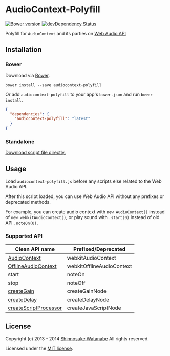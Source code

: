 # AudioContext-Polyfill

[![Bower version](https://badge.fury.io/bo/audiocontext-polyfill.png)](http://badge.fury.io/bo/audiocontext-polyfill)
[![devDependency Status](https://david-dm.org/shinnn/Audiocontext-polyfill/dev-status.png)](https://david-dm.org/shinnn/Audiocontext-polyfill#info=devDependencies)

Polyfill for `AudioContext` and its parties on [Web Audio API](http://www.w3.org/TR/webaudio/ "Web Audio API W3C Working Draft")

## Installation

### Bower

Download via [Bower](http://bower.io/ "BOWER: A package manager for the web").

```
bower install --save audiocontext-polyfill
```

Or add `audiocontext-polyfill` to your app's `bower.json` and run `bower install`.

```json
{
  "dependencies": {
    "audiocontext-polyfill": "latest"
  }
{
```

### Standalone

[Download script file directly.](https://raw.github.com/shinnn/AudioContext-Polyfill/master/audiocontext-polyfill.js "view raw")

## Usage

Load `audiocontext-polyfill.js` before any scripts else related to the Web Audio API.

After this script loaded, you can use Web Audio API without any prefixes or deprecated methods.

For example, you can create audio context with `new AudioContext()` instead of `new webkitAudioContext()`, or play sound with `.start(0)` instead of old API `.noteOn(0)`.


### Supported API

[ctx]: <http://www.w3.org/TR/webaudio/#AudioContext-section>
[octx]: <http://www.w3.org/TR/webaudio/#OfflineAudioContext-section>
[gain]: <http://www.w3.org/TR/webaudio/#GainNode-section>
[delay]: <http://www.w3.org/TR/webaudio/#DelayNode-section>
[proc]: <http://www.w3.org/TR/webaudio/#ScriptProcessorNode>

| Clean API name                | Prefixed/Deprecated      |
| ----------------------------- | ------------------------ |
| [AudioContext][ctx]           | webkitAudioContext       |
| [OfflineAudioContext][octx]   | webkitOfflineAudioContext|
| start                         | noteOn                   |
| stop                          | noteOff                  |
| [createGain][gain]            | createGainNode           |
| [createDelay][delay]          | createDelayNode          |
| [createScriptProcessor][proc] | createJavaScriptNode     |

## License

Copyright (c) 2013 - 2014 [Shinnosuke Watanabe](https://github.com/shinnn) All rights reserved.

Licensed under the [MIT license](http://opensource.org/licenses/mit-license.php).

